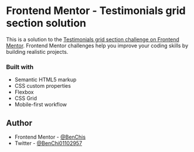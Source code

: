 # Frontend Mentor - Testimonials grid section solution

This is a solution to the [Testimonials grid section challenge on Frontend Mentor](https://www.frontendmentor.io/challenges/testimonials-grid-section-Nnw6J7Un7). Frontend Mentor challenges help you improve your coding skills by building realistic projects. 


### Built with

- Semantic HTML5 markup
- CSS custom properties
- Flexbox
- CSS Grid
- Mobile-first workflow

## Author

- Frontend Mentor - [@BenChis](https://www.frontendmentor.io/profile/BenChis)
- Twitter - [@BenChi01102957](https://www.twitter.com/BenChi)

